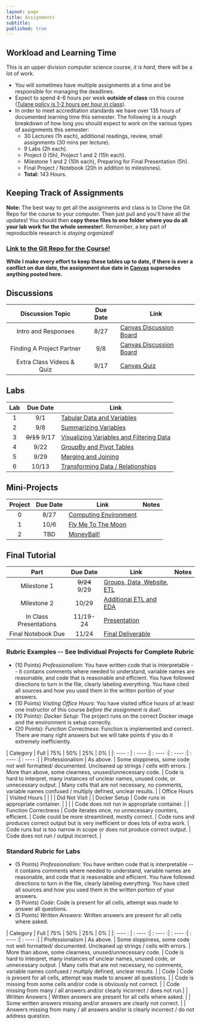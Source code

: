 ```yaml
---
layout: page
title: Assignments
subtitle:
published: true
---
```


## Workload and Learning Time

This is an upper division computer science course, *it is hard*, there will be a lot of work.
* You will sometimes have multiple assignments at a time and be responsible for managing the deadlines.  
* Expect to spend 4-6 hours per week **outside of class** on this course ([Tulane policy is 1-2 hours per hour in class](https://catalog.tulane.edu/)).  
* In order to meet accreditation standards we have over 135 hours of documented learning time this semester.  The following is a rough breakdown of how long you should expect to work on the various types of assignments this semester:  
  * 30 Lectures (1h each), additional readings, review, small assignments (30 mins per lecture).
  * 9 Labs (2h each).
  * Project 0 (5h), Project 1 and 2 (15h each).
  * Milestone 1 and 2 (10h each), Preparing for Final Presentation (5h).
  * Final Project / Notebook (20h in addition to milestones).
  * **Total:** 143 Hours.

## Keeping Track of Assignments

**Note:** The best way to get all the assignments and class is to Clone the Git Repo for the course to your computer.  Then just pull and you'll have all the updates!  You should then **copy these files to one folder where you do all your lab work for the whole semester!**.  Remember, a key part of reproducible research is *staying organized!*

### [Link to the Git Repo for the Course!](https://github.com/nmattei/cmps3160)


**While I make every effort to keep these tables up to date, if there is ever a conflict on due date, the assignment due date in [Canvas](https://tulane.instructure.com/) supersedes anything posted here.**

## Discussions

| Discussion Topic | Due Date | Link |
|:-------:|:--------:|----|
| Intro and Responses | 8/27 | [Canvas Discussion Board](https://tulane.instructure.com/courses/2220511/discussion_topics)
| Finding A Project Partner | 9/8 | [Canvas Discussion Board](https://tulane.instructure.com/courses/2220511/discussion_topics)
| Extra Class Videos & Quiz | 9/17 | [Canvas Quiz](https://tulane.instructure.com/)


## Labs

| Lab     | Due Date | Link |
|:-------:|:--------:|----  |
| 1 | 9/1 | [Tabular Data and Variables](https://github.com/nmattei/cmps3160/tree/master/_labs) |
| 2 | 9/8 | [Summarizing Variables](https://github.com/nmattei/cmps3160/tree/master/_labs) |
| 3 | ~~9/15~~ 9/17 | [Visualizing Variables and Filtering Data](https://github.com/nmattei/cmps3160/tree/master/_labs) | 
| 4 | 9/22 | [GroupBy and Pivot Tables](https://github.com/nmattei/cmps3160/tree/master/_labs) | 
| 5 | 9/29 | [Merging and Joining](https://github.com/nmattei/cmps3160/tree/master/_labs) | 
| 6 | 10/13 | [Transforming Data / Relationships](https://github.com/nmattei/cmps3160/tree/master/_labs) |

## Mini-Projects

| Project | Due Date | Link | Notes |
|:-------:|:--------:|----|-----|
| 0 | 8/27 | [Computing Environment](https://github.com/nmattei/cmps3160/tree/master/_projects/project0) |
| 1 | 10/6 | [Fly Me To The Moon](https://github.com/nmattei/cmps3160/tree/master/_projects/project1) | 
| 2 | TBD | [MoneyBall!](https://github.com/nmattei/cmps3160/tree/master/_projects/project2) | 

## Final Tutorial

| Part    | Due Date | Link | Notes |
|:-------:|:--------:|----  |----- |
| Milestone 1 | ~~9/24~~ 9/29 | [Groups, Data, Website, ETL](/_projects/FinalTutorial.md) |
| Milestone 2 | 10/29 | [Additional ETL and EDA](/_projects/FinalTutorial.md) | 
| In Class Presentations | 11/19-24 | [Presentation](/_projects/FinalTutorial.md) | 
| Final Notebook Due | 11/24 | [Final Deliverable](/_projects/FinalTutorial.md) | 

### Rubric Examples -- See Individual Projects for Complete Rubric

* (10 Points) *Professionalism*: You have written code that is interpretable -- it contains comments where needed to understand, variable names are reasonable, and code that is reasonable and efficient. You have followed directions to turn in the file, clearly labeling everything. You have cited all sources and how you used them in the written portion of your answers.
* (10 Points) *Visiting Office Hours*: You have visited office hours of at least one instructor of this course *before the assignment is due!*.
* (10 Points): *Docker Setup*: The project runs on the correct Docker image and the environment is setup correctly.
* (20 Points): *Function Correctness*: Function is implemented and correct.  There are many right answers but we will take points if you do it extremely inefficiently.

| Category  | Full    |    75%  |    50%  |   25%   |   0%    |
|:  ----  : | : ---- :| : ---- :| : ---- :| : ---- :| : ---- :|
| Professionalism      | As above. | Some sloppiness, some code not well formatted/ documented. Uncleaned up strings / cells with errors. | More than above, some clearness, unused/unnecessary code. | Code is hard to interpret, many instances of unclear names, unused code, or unnecessary output.  | Many cells that are not necessary, no comments, variable names confused / multiply defined, unclear results. |
| Office Hours         | Visited Hours | | | | Did Not Visit | 
| Docker Setup         | Code runs in appropriate container. | | | | Code does not run in appropriate container. | 
| Function Correctness | Code iterates once, no unnecessary counters, efficient. | Code could be more streamlined, mostly correct. | Code runs and produces correct output but is very inefficient or does lots of extra work. | Code runs but is too narrow in scope or does not produce correct output. | Code does not run / output incorrect. | 

### Standard Rubric for Labs

* (5 Points) *Professionalism*: You have written code that is interpretable -- it contains comments where needed to understand, variable names are reasonable, and code that is reasonable and efficient. You have followed directions to turn in the file, clearly labeling everything. You have cited all sources and how you used them in the written portion of your answers.
* (5 Points) *Code*: Code is present for all cells, attempt was made to answer all questions.
* (5 Points) *Written Answers*: Written answers are present for all cells where asked.

| Category  | Full    |    75%  |    50%  |   25%   |   0%    |
|:  ----  : | : ---- :| : ---- :| : ---- :| : ---- :| : ---- :|
| Professionalism      | As above. | Some sloppiness, some code not well formatted/ documented. Uncleaned up strings / cells with errors. | More than above, some clearness, unused/unnecessary code. | Code is hard to interpret, many instances of unclear names, unused code, or unnecessary output.  | Many cells that are not necessary, no comments, variable names confused / multiply defined, unclear results. |
| Code            | Code is present for all cells, attempt was made to answer all questions.  | | Code is missing from some cells and/or code is obviously not correct. | | Code missing from many / all answers and/or clearly incorrect / does not run.| 
| Written Answers | Written answers are present for all cells where asked. | | Some written answers missing and/or answers are clearly not correct. | | Answers missing from many / all answers and/or is clearly incorrect / do not address question.